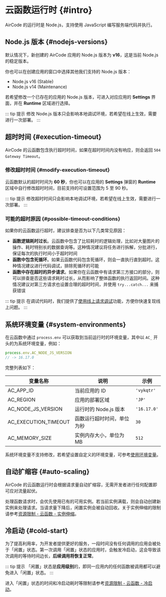 # 云函数运行时 {#intro}

AirCode 的运行时是 Node.js，支持使用 JavaScript 编写服务端代码并执行。

## Node.js 版本 {#nodejs-versions}

默认情况下，新创建的 AirCode 应用的 Node.js 版本为 **v16**，这是当前 Node.js 的稳定版本。

你也可以在创建应用的窗口中选择其他我们支持的 Node.js 版本：

- Node.js v16 (Stable)
- Node.js v14 (Maintenance)

<ACImage src="/_images/1671605611943.png" mode="light" />
<ACImage src="/_images/1671605636689.png" mode="dark" />

若希望修改一个已存在的应用的 Node.js 版本，可进入对应应用的 **Settings** 界面，并在 **Runtime** 区域进行选择。

<ACImage src="/_images/1671605783862.png" mode="light" />
<ACImage src="/_images/1671605834793.png" mode="dark" />

::: tip 提示
修改 Node.js 版本只会影响本地调试环境，若希望在线上生效，需要进行一次部署。
:::

## 超时时间 {#execution-timeout}

AirCode 的云函数包含执行超时时间，如果在超时时间内没有响应，则会返回 `504 Gateway Timeout`。

### 修改超时时间 {#modify-execution-timeout}

云函数默认的超时时间为 **60 秒**，你也可以在应用的 **Settings** 弹窗的 **Runtime** 区域中自行修改超时时间，目前支持的可设置范围为 5 至 90 秒。

<ACImage src="/_images/1671606050858.png" mode="light" />
<ACImage src="/_images/1671606088640.png" mode="dark" />

::: tip 提示
修改超时时间只会影响本地调试环境，若希望在线上生效，需要进行一次部署。
:::

### 可能的超时原因 {#possible-timeout-conditions}

如果你的云函数运行超时，建议排查是否为以下几类常见原因：

- **函数逻辑耗时过长**。云函数中包含了比较耗时的逻辑处理，比如对大量图片的操作、耗时特别长的数据查询等。这种情况建议将任务进行拆解，分批进行，保证每次的执行时间小于超时时间
- **函数中包含死循环**。如果云函数代码包含死循环，则会一直执行直到超时。这种情况建议进行代码调试，排除死循环的可能
- **函数中存在超时的异步请求**。如果你在云函数中有请求第三方接口的部分，则可以排查是否这些请求耗时过长，从而影响了整体函数的执行返回时间。这种情况建议对第三方请求也设置合理的超时时间，并使用 `try...catch...` 来捕获错误

::: tip 提示
在调试代码时，我们提供了[使用线上请求调试](/guide/functions/debug.html#使用线上请求调试)功能，方便你快速复现线上问题。
:::

## 系统环境变量 {#system-environments}

在云函数中通过 `process.env` 可以获取到当前运行时的环境变量，其中以 `AC_` 开头的为系统环境变量，例如：

```js
process.env.AC_NODE_JS_VERSION
// -> 16.17.0
```

完整列表如下：

| 变量名称 | 说明 | 示例 |
| ---- | ---- | ---- |
| AC_APP_ID | 当前应用的 ID | `'vykqtr'` |
| AC_REGION | 应用的部署区域 | `'JP'` |
| AC_NODE_JS_VERSION | 运行时的 Node.js 版本 | `'16.17.0'` |
| AC_EXECUTION_TIMEOUT | 函数运行超时时间，单位为秒 | `30` |
| AC_MEMORY_SIZE | 实例内存大小，单位为 MB | `512` |

系统环境变量不支持修改，若希望设置自定义的环境变量，可参考[使用环境变量](/guide/functions/env.html)。

## 自动扩缩容 {#auto-scaling}

AirCode 的云函数运行时会根据请求量自动扩缩容，无需开发者进行任何配置即可应对流量起伏。

处理函数请求时，会优先使用已有的可用实例。若当前实例满载，则会自动创建新实例来处理请求。当请求量下降后，闲置实例会被自动回收。关于实例伸缩的限制请参考[资源限制 - 云函数 - 实例伸缩](/about/limits.html#functions-instance-scaling)。

## 冷启动 {#cold-start}

为了提高利用率，为开发者提供更好的服务，一段时间没有任何调用的应用会被处于「闲置」状态。第一次调用「闲置」状态的应用时，会触发冷启动，这会导致该次调用的等待时间边长，**后续调用将恢复正常**。

::: tip 提示
「闲置」状态是**应用级别**的，即同一应用内的任何函数被调用都可以避免进入「闲置」状态。
:::

进入「闲置」状态的时间和冷启动耗时等限制请参考[资源限制 - 云函数 - 冷启动](/about/limits.html#functions-cold-start)。
